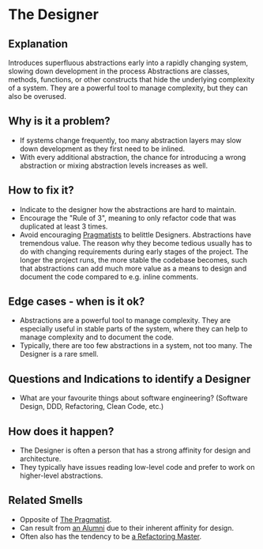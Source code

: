 # The Designer
## Explanation
Introduces superfluous abstractions early into a rapidly changing system, slowing down development in the process
Abstractions are classes, methods, functions, or other constructs that hide the underlying complexity of a system. 
They are a powerful tool to manage complexity, but they can also be overused.

## Why is it a problem?
* If systems change frequently, too many abstraction layers may slow down development as they first need to be inlined.
* With every additional abstraction, the chance for introducing a wrong abstraction or mixing abstraction levels increases as well.

## How to fix it?
* Indicate to the designer how the abstractions are hard to maintain.
* Encourage the "Rule of 3", meaning to only refactor code that was duplicated at least 3 times.
* Avoid encouraging [Pragmatists](The-Pragmatist.md) to belittle Designers. Abstractions have tremendous value. The reason why they become tedious usually has to do with changing requirements during early stages of the project. The longer the project runs, the more stable the codebase becomes, such that abstractions can add much more value as a means to design and document the code compared to e.g. inline comments.

## Edge cases - when is it ok?
* Abstractions are a powerful tool to manage complexity. They are especially useful in stable parts of the system, where they can help to manage complexity and to document the code.
* Typically, there are too few abstractions in a system, not too many. The Designer is a rare smell.

## Questions and Indications to identify a Designer
* What are your favourite things about software engineering? (Software Design, DDD, Refactoring, Clean Code, etc.)

## How does it happen?
* The Designer is often a person that has a strong affinity for design and architecture.
* They typically have issues reading low-level code and prefer to work on higher-level abstractions.

## Related Smells
* Opposite of [The Pragmatist](The-Pragmatist.md).
* Can result from [an Alumni](The-Alumni.md) due to their inherent affinity for design.
* Often also has the tendency to be [a Refactoring Master](The-Refactoring-Master.md).